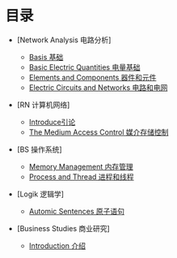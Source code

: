 # 目录
* [Network Analysis 电路分析]
	* [Basis 基础](Network_Analysis/Basis.md)
	* [Basic Electric Quantities 电量基础](Network_Analysis/BasicElectricQuantities.md)
	* [Elements and Components 器件和元件](Network_Analysis/ElementsandComponents.md)
	* [Electric Circuits and Networks 电路和电网](Network_Analysis/ElectricCircuitsandNetworks.md)
* [RN 计算机网络]
	* [Introduce引论](RN/Notes.md)
	* [The Medium Access Control 媒介存储控制](RN/The_Medium_Access_Control_Sublayer.md)
* [BS 操作系统]
	* [Memory Management 内存管理](BS/内存管理.md)
	* [Process and Thread 进程和线程](BS/进程与线程.md)
* [Logik 逻辑学]
  * [Automic Sentences 原子语句](Logik/Automic_Sentences.md)

* [Business Studies 商业研究]
	* [Introduction 介绍](Business_studies/Introduction.md)